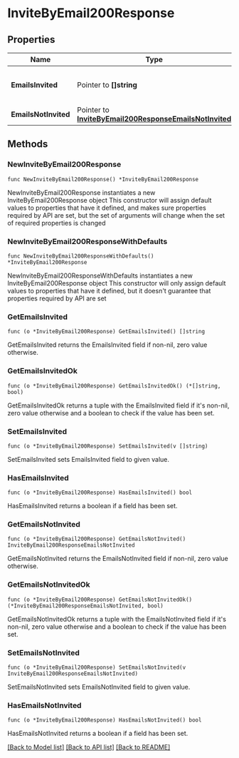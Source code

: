# InviteByEmail200Response

## Properties

Name | Type | Description | Notes
------------ | ------------- | ------------- | -------------
**EmailsInvited** | Pointer to **[]string** | List of emails invited to site. | [optional] 
**EmailsNotInvited** | Pointer to [**InviteByEmail200ResponseEmailsNotInvited**](InviteByEmail200ResponseEmailsNotInvited.md) |  | [optional] 

## Methods

### NewInviteByEmail200Response

`func NewInviteByEmail200Response() *InviteByEmail200Response`

NewInviteByEmail200Response instantiates a new InviteByEmail200Response object
This constructor will assign default values to properties that have it defined,
and makes sure properties required by API are set, but the set of arguments
will change when the set of required properties is changed

### NewInviteByEmail200ResponseWithDefaults

`func NewInviteByEmail200ResponseWithDefaults() *InviteByEmail200Response`

NewInviteByEmail200ResponseWithDefaults instantiates a new InviteByEmail200Response object
This constructor will only assign default values to properties that have it defined,
but it doesn't guarantee that properties required by API are set

### GetEmailsInvited

`func (o *InviteByEmail200Response) GetEmailsInvited() []string`

GetEmailsInvited returns the EmailsInvited field if non-nil, zero value otherwise.

### GetEmailsInvitedOk

`func (o *InviteByEmail200Response) GetEmailsInvitedOk() (*[]string, bool)`

GetEmailsInvitedOk returns a tuple with the EmailsInvited field if it's non-nil, zero value otherwise
and a boolean to check if the value has been set.

### SetEmailsInvited

`func (o *InviteByEmail200Response) SetEmailsInvited(v []string)`

SetEmailsInvited sets EmailsInvited field to given value.

### HasEmailsInvited

`func (o *InviteByEmail200Response) HasEmailsInvited() bool`

HasEmailsInvited returns a boolean if a field has been set.

### GetEmailsNotInvited

`func (o *InviteByEmail200Response) GetEmailsNotInvited() InviteByEmail200ResponseEmailsNotInvited`

GetEmailsNotInvited returns the EmailsNotInvited field if non-nil, zero value otherwise.

### GetEmailsNotInvitedOk

`func (o *InviteByEmail200Response) GetEmailsNotInvitedOk() (*InviteByEmail200ResponseEmailsNotInvited, bool)`

GetEmailsNotInvitedOk returns a tuple with the EmailsNotInvited field if it's non-nil, zero value otherwise
and a boolean to check if the value has been set.

### SetEmailsNotInvited

`func (o *InviteByEmail200Response) SetEmailsNotInvited(v InviteByEmail200ResponseEmailsNotInvited)`

SetEmailsNotInvited sets EmailsNotInvited field to given value.

### HasEmailsNotInvited

`func (o *InviteByEmail200Response) HasEmailsNotInvited() bool`

HasEmailsNotInvited returns a boolean if a field has been set.


[[Back to Model list]](../README.md#documentation-for-models) [[Back to API list]](../README.md#documentation-for-api-endpoints) [[Back to README]](../README.md)



